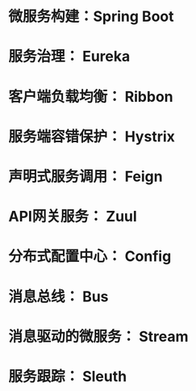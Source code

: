 # 微服务构建：Spring Boot
# 服务治理： Eureka
# 客户端负载均衡：  Ribbon
# 服务端容错保护：  Hystrix
# 声明式服务调用：  Feign
# API网关服务：  Zuul
# 分布式配置中心： Config
# 消息总线： Bus
# 消息驱动的微服务： Stream
# 服务跟踪： Sleuth
